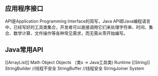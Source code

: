 ## 应用程序接口
API是Application Programming Interface的简写，Java API即Java编程语言中，已经写好的工具类集合，开发者可以直接调用它们来处理字符串、时间、集合、数学计算、文件操作等各种常见需求，而无需从零开始编写。

## Java常用API
[[ArrayList]]
Math
Object
Objects （类s -> Java工具类)
Runtime
[[String]]
StringBuilder  //线程不安全
StringBuffer   //线程安全
StringJoiner
System